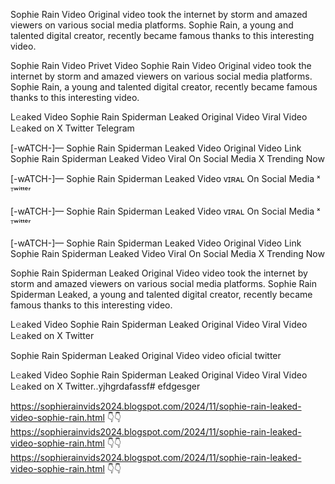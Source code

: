 Sophie Rain Video Original video took the internet by storm and amazed viewers on various social media platforms. Sophie Rain, a young and talented digital creator, recently became famous thanks to this interesting video.

Sophie Rain Video Privet Video Sophie Rain Video Original video took the internet by storm and amazed viewers on various social media platforms. Sophie Rain, a young and talented digital creator, recently became famous thanks to this interesting video.

L𝚎aked Video Sophie Rain Spiderman Leaked Original Video Viral Video L𝚎aked on X Twitter Telegram

[-wATCH-]— Sophie Rain Spiderman Leaked Video Original Video Link Sophie Rain Spiderman Leaked Video Viral On Social Media X Trending Now

[-wATCH-]— Sophie Rain Spiderman Leaked Video ᴠɪʀᴀʟ On Social Media ˣ ᵀʷⁱᵗᵗᵉʳ

[-wATCH-]— Sophie Rain Spiderman Leaked Video ᴠɪʀᴀʟ On Social Media ˣ ᵀʷⁱᵗᵗᵉʳ

[-wATCH-]— Sophie Rain Spiderman Leaked Video Original Video Link Sophie Rain Spiderman Leaked Video Viral On Social Media X Trending Now

Sophie Rain Spiderman Leaked Original Video video took the internet by storm and amazed viewers on various social media platforms. Sophie Rain Spiderman Leaked, a young and talented digital creator, recently became famous thanks to this interesting video.

L𝚎aked Video Sophie Rain Spiderman Leaked Original Video Viral Video L𝚎aked on X Twitter

Sophie Rain Spiderman Leaked Original Video video oficial twitter

L𝚎aked Video Sophie Rain Spiderman Leaked Original Video Viral Video L𝚎aked on X Twitter..yjhgrdafassf# efdgesger





https://sophierainvids2024.blogspot.com/2024/11/sophie-rain-leaked-video-sophie-rain.html  👇👇
https://sophierainvids2024.blogspot.com/2024/11/sophie-rain-leaked-video-sophie-rain.html  👇👇
https://sophierainvids2024.blogspot.com/2024/11/sophie-rain-leaked-video-sophie-rain.html   👇👇
